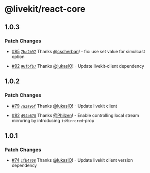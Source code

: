 # @livekit/react-core

## 1.0.3

### Patch Changes

- [#85](https://github.com/livekit/livekit-react/pull/85) [`7ba2b97`](https://github.com/livekit/livekit-react/commit/7ba2b9738fa04ac5a4ae1b00386c05598244eca6) Thanks [@cscherban](https://github.com/cscherban)! - fix: use set value for simulcast option

- [#92](https://github.com/livekit/livekit-react/pull/92) [`96fbfb7`](https://github.com/livekit/livekit-react/commit/96fbfb76676118bbdf9f67da1433ca08fbb1a6f0) Thanks [@lukasIO](https://github.com/lukasIO)! - Update livekit-client dependency

## 1.0.2

### Patch Changes

- [#79](https://github.com/livekit/livekit-react/pull/79) [`7a2a96f`](https://github.com/livekit/livekit-react/commit/7a2a96fbe028b57df9c7b6bd8c1ea82bf003e536) Thanks [@lukasIO](https://github.com/lukasIO)! - Update livekit client

* [#82](https://github.com/livekit/livekit-react/pull/82) [`d94b678`](https://github.com/livekit/livekit-react/commit/d94b678dea341f3fc5666f0e3567710df8295bcd) Thanks [@Philzen](https://github.com/Philzen)! - Enable controlling local stream mirroring by introducing `isMirrored`-prop

## 1.0.1

### Patch Changes

- [#74](https://github.com/livekit/livekit-react/pull/74) [`cfb4708`](https://github.com/livekit/livekit-react/commit/cfb4708ad5497a7f6babb3208bec9c70e5b04879) Thanks [@lukasIO](https://github.com/lukasIO)! - Update livekit client version dependency
